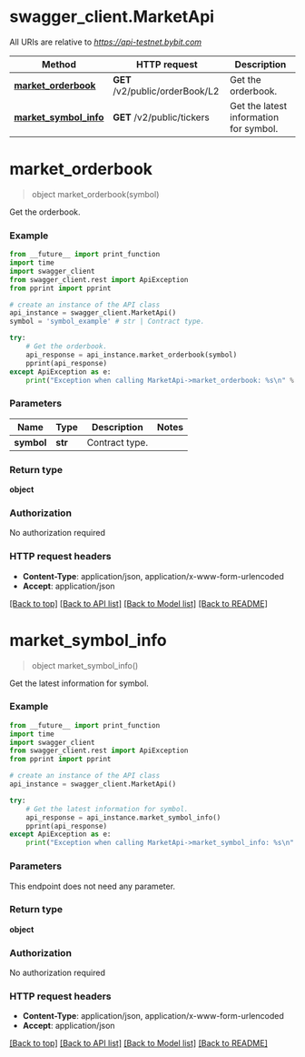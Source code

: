# swagger_client.MarketApi

All URIs are relative to *https://api-testnet.bybit.com*

Method | HTTP request | Description
------------- | ------------- | -------------
[**market_orderbook**](MarketApi.md#market_orderbook) | **GET** /v2/public/orderBook/L2 | Get the orderbook.
[**market_symbol_info**](MarketApi.md#market_symbol_info) | **GET** /v2/public/tickers | Get the latest information for symbol.


# **market_orderbook**
> object market_orderbook(symbol)

Get the orderbook.

### Example
```python
from __future__ import print_function
import time
import swagger_client
from swagger_client.rest import ApiException
from pprint import pprint

# create an instance of the API class
api_instance = swagger_client.MarketApi()
symbol = 'symbol_example' # str | Contract type.

try:
    # Get the orderbook.
    api_response = api_instance.market_orderbook(symbol)
    pprint(api_response)
except ApiException as e:
    print("Exception when calling MarketApi->market_orderbook: %s\n" % e)
```

### Parameters

Name | Type | Description  | Notes
------------- | ------------- | ------------- | -------------
 **symbol** | **str**| Contract type. | 

### Return type

**object**

### Authorization

No authorization required

### HTTP request headers

 - **Content-Type**: application/json, application/x-www-form-urlencoded
 - **Accept**: application/json

[[Back to top]](#) [[Back to API list]](../README.md#documentation-for-api-endpoints) [[Back to Model list]](../README.md#documentation-for-models) [[Back to README]](../README.md)

# **market_symbol_info**
> object market_symbol_info()

Get the latest information for symbol.

### Example
```python
from __future__ import print_function
import time
import swagger_client
from swagger_client.rest import ApiException
from pprint import pprint

# create an instance of the API class
api_instance = swagger_client.MarketApi()

try:
    # Get the latest information for symbol.
    api_response = api_instance.market_symbol_info()
    pprint(api_response)
except ApiException as e:
    print("Exception when calling MarketApi->market_symbol_info: %s\n" % e)
```

### Parameters
This endpoint does not need any parameter.

### Return type

**object**

### Authorization

No authorization required

### HTTP request headers

 - **Content-Type**: application/json, application/x-www-form-urlencoded
 - **Accept**: application/json

[[Back to top]](#) [[Back to API list]](../README.md#documentation-for-api-endpoints) [[Back to Model list]](../README.md#documentation-for-models) [[Back to README]](../README.md)

